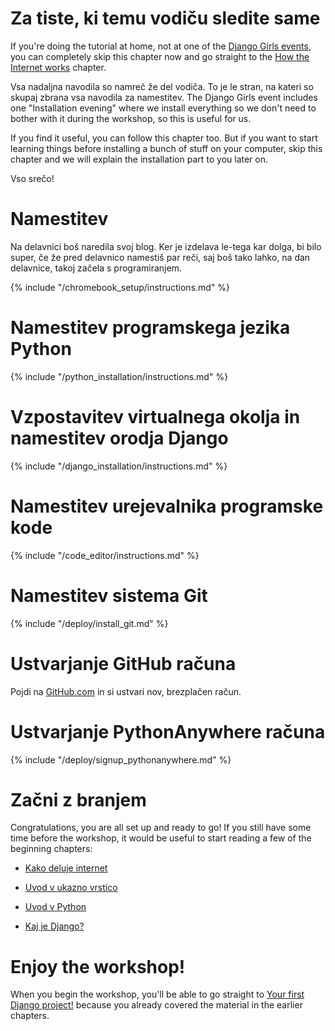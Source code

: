 # Za tiste, ki temu vodiču sledite same

If you're doing the tutorial at home, not at one of the [Django Girls events](https://djangogirls.org/events/), you can completely skip this chapter now and go straight to the [How the Internet works](../how_the_internet_works/README.md) chapter.

Vsa nadaljna navodila so namreč že del vodiča. To je le stran, na kateri so skupaj zbrana vsa navodila za namestitev. The Django Girls event includes one "Installation evening" where we install everything so we don't need to bother with it during the workshop, so this is useful for us.

If you find it useful, you can follow this chapter too. But if you want to start learning things before installing a bunch of stuff on your computer, skip this chapter and we will explain the installation part to you later on.

Vso srečo!

# Namestitev

Na delavnici boš naredila svoj blog. Ker je izdelava le-tega kar dolga, bi bilo super, če že pred delavnico namestiš par reči, saj boš tako lahko, na dan delavnice, takoj začela s programiranjem.

<!--sec data-title="Chromebook setup (if you're using one)"
data-id="chromebook_setup" data-collapse=true ces--> {% include "/chromebook_setup/instructions.md" %} 

<!--endsec-->

# Namestitev programskega jezika Python

{% include "/python_installation/instructions.md" %}

# Vzpostavitev virtualnega okolja in namestitev orodja Django

{% include "/django_installation/instructions.md" %}

# Namestitev urejevalnika programske kode

{% include "/code_editor/instructions.md" %}

# Namestitev sistema Git

{% include "/deploy/install_git.md" %}

# Ustvarjanje GitHub računa

Pojdi na [GitHub.com](https://www.github.com) in si ustvari nov, brezplačen račun.

# Ustvarjanje PythonAnywhere računa

{% include "/deploy/signup_pythonanywhere.md" %}

# Začni z branjem

Congratulations, you are all set up and ready to go! If you still have some time before the workshop, it would be useful to start reading a few of the beginning chapters:

* [Kako deluje internet](../how_the_internet_works/README.md)

* [Uvod v ukazno vrstico](../intro_to_command_line/README.md)

* [Uvod v Python](../python_introduction/README.md)

* [Kaj je Django?](../django/README.md)

# Enjoy the workshop!

When you begin the workshop, you'll be able to go straight to [Your first Django project!](../django_start_project/README.md) because you already covered the material in the earlier chapters.